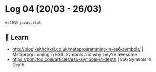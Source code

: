 # Log 04 (20/03 - 26/03)

`es2015` `javascript`

## :book: Learn

- http://blog.keithcirkel.co.uk/metaprogramming-in-es6-symbols/ | Metaprogramming in ES6: Symbols and why they're awesome
- https://ponyfoo.com/articles/es6-symbols-in-depth | ES6 Symbols in Depth
